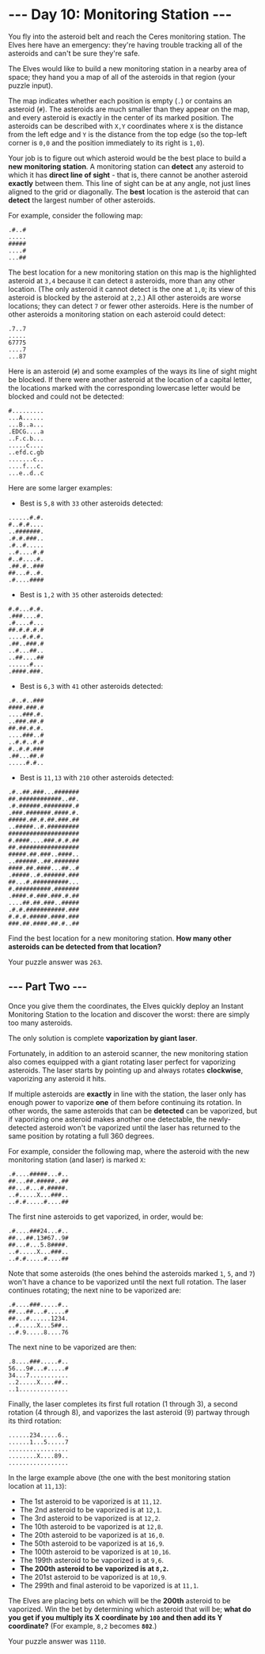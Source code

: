 # --- Day 10: Monitoring Station ---
You fly into the asteroid belt and reach the Ceres monitoring station. The Elves here have an emergency: they're having trouble tracking all of the asteroids and can't be sure they're safe.

The Elves would like to build a new monitoring station in a nearby area of space; they hand you a map of all of the asteroids in that region (your puzzle input).

The map indicates whether each position is empty (```.```) or contains an asteroid (```#```). The asteroids are much smaller than they appear on the map, and every asteroid is exactly in the center of its marked position. The asteroids can be described with ```X,Y``` coordinates where ```X``` is the distance from the left edge and ```Y``` is the distance from the top edge (so the top-left corner is ```0,0``` and the position immediately to its right is ```1,0```).

Your job is to figure out which asteroid would be the best place to build a **new monitoring station**. A monitoring station can **detect** any asteroid to which it has **direct line of sight** - that is, there cannot be another asteroid **exactly** between them. This line of sight can be at any angle, not just lines aligned to the grid or diagonally. The **best** location is the asteroid that can **detect** the largest number of other asteroids.

For example, consider the following map:

```
.#..#
.....
#####
....#
...##
```
The best location for a new monitoring station on this map is the highlighted asteroid at ```3,4``` because it can detect ```8``` asteroids, more than any other location. (The only asteroid it cannot detect is the one at ```1,0```; its view of this asteroid is blocked by the asteroid at ```2,2```.) All other asteroids are worse locations; they can detect ```7``` or fewer other asteroids. Here is the number of other asteroids a monitoring station on each asteroid could detect:

```
.7..7
.....
67775
....7
...87
```
Here is an asteroid (```#```) and some examples of the ways its line of sight might be blocked. If there were another asteroid at the location of a capital letter, the locations marked with the corresponding lowercase letter would be blocked and could not be detected:

```
#.........
...A......
...B..a...
.EDCG....a
..F.c.b...
.....c....
..efd.c.gb
.......c..
....f...c.
...e..d..c
```
Here are some larger examples:

 - Best is ```5,8``` with ```33``` other asteroids detected:

```
......#.#.
#..#.#....
..#######.
.#.#.###..
.#..#.....
..#....#.#
#..#....#.
.##.#..###
##...#..#.
.#....####
```
 - Best is ```1,2``` with ```35``` other asteroids detected:

```
#.#...#.#.
.###....#.
.#....#...
##.#.#.#.#
....#.#.#.
.##..###.#
..#...##..
..##....##
......#...
.####.###.
```
 - Best is ```6,3``` with ```41``` other asteroids detected:

```
.#..#..###
####.###.#
....###.#.
..###.##.#
##.##.#.#.
....###..#
..#.#..#.#
#..#.#.###
.##...##.#
.....#.#..
```
 - Best is ```11,13``` with ```210``` other asteroids detected:

```
.#..##.###...#######
##.############..##.
.#.######.########.#
.###.#######.####.#.
#####.##.#.##.###.##
..#####..#.#########
####################
#.####....###.#.#.##
##.#################
#####.##.###..####..
..######..##.#######
####.##.####...##..#
.#####..#.######.###
##...#.##########...
#.##########.#######
.####.#.###.###.#.##
....##.##.###..#####
.#.#.###########.###
#.#.#.#####.####.###
###.##.####.##.#..##
```
Find the best location for a new monitoring station. **How many other asteroids can be detected from that location?**

Your puzzle answer was ```263```.

## --- Part Two ---
Once you give them the coordinates, the Elves quickly deploy an Instant Monitoring Station to the location and discover the worst: there are simply too many asteroids.

The only solution is complete **vaporization by giant laser**.

Fortunately, in addition to an asteroid scanner, the new monitoring station also comes equipped with a giant rotating laser perfect for vaporizing asteroids. The laser starts by pointing up and always rotates **clockwise**, vaporizing any asteroid it hits.

If multiple asteroids are **exactly** in line with the station, the laser only has enough power to vaporize **one** of them before continuing its rotation. In other words, the same asteroids that can be **detected** can be vaporized, but if vaporizing one asteroid makes another one detectable, the newly-detected asteroid won't be vaporized until the laser has returned to the same position by rotating a full 360 degrees.

For example, consider the following map, where the asteroid with the new monitoring station (and laser) is marked ```X```:

```
.#....#####...#..
##...##.#####..##
##...#...#.#####.
..#.....X...###..
..#.#.....#....##
```
The first nine asteroids to get vaporized, in order, would be:

```
.#....###24...#..
##...##.13#67..9#
##...#...5.8####.
..#.....X...###..
..#.#.....#....##
```
Note that some asteroids (the ones behind the asteroids marked ```1```, ```5```, and ```7```) won't have a chance to be vaporized until the next full rotation. The laser continues rotating; the next nine to be vaporized are:

```
.#....###.....#..
##...##...#.....#
##...#......1234.
..#.....X...5##..
..#.9.....8....76
```
The next nine to be vaporized are then:

```
.8....###.....#..
56...9#...#.....#
34...7...........
..2.....X....##..
..1..............
```
Finally, the laser completes its first full rotation (1 through 3), a second rotation (4 through 8), and vaporizes the last asteroid (9) partway through its third rotation:

```
......234.....6..
......1...5.....7
.................
........X....89..
.................
```
In the large example above (the one with the best monitoring station location at ```11,13```):

 - The 1st asteroid to be vaporized is at ```11,12```.
 - The 2nd asteroid to be vaporized is at ```12,1```.
 - The 3rd asteroid to be vaporized is at ```12,2```.
 - The 10th asteroid to be vaporized is at ```12,8```.
 - The 20th asteroid to be vaporized is at ```16,0```.
 - The 50th asteroid to be vaporized is at ```16,9```.
 - The 100th asteroid to be vaporized is at ```10,16```.
 - The 199th asteroid to be vaporized is at ```9,6```.
 - **The 200th asteroid to be vaporized is at ```8,2```.**
 - The 201st asteroid to be vaporized is at ```10,9```.
 - The 299th and final asteroid to be vaporized is at ```11,1```.

The Elves are placing bets on which will be the **200th** asteroid to be vaporized. Win the bet by determining which asteroid that will be; **what do you get if you multiply its X coordinate by ```100``` and then add its Y coordinate?** (For example, ```8,2``` becomes **```802```**.)

Your puzzle answer was ```1110```.